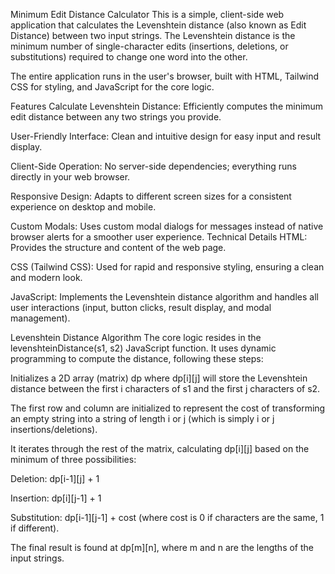 Minimum Edit Distance Calculator
This is a simple, client-side web application that calculates the Levenshtein distance (also known as Edit Distance) between two input strings. The Levenshtein distance is the minimum number of single-character edits (insertions, deletions, or substitutions) required to change one word into the other.

The entire application runs in the user's browser, built with HTML, Tailwind CSS for styling, and JavaScript for the core logic.

Features
Calculate Levenshtein Distance: Efficiently computes the minimum edit distance between any two strings you provide.

User-Friendly Interface: Clean and intuitive design for easy input and result display.

Client-Side Operation: No server-side dependencies; everything runs directly in your web browser.

Responsive Design: Adapts to different screen sizes for a consistent experience on desktop and mobile.

Custom Modals: Uses custom modal dialogs for messages instead of native browser alerts for a smoother user experience.
Technical Details
HTML: Provides the structure and content of the web page.

CSS (Tailwind CSS): Used for rapid and responsive styling, ensuring a clean and modern look.

JavaScript: Implements the Levenshtein distance algorithm and handles all user interactions (input, button clicks, result display, and modal management).

Levenshtein Distance Algorithm
The core logic resides in the levenshteinDistance(s1, s2) JavaScript function. It uses dynamic programming to compute the distance, following these steps:

Initializes a 2D array (matrix) dp where dp[i][j] will store the Levenshtein distance between the first i characters of s1 and the first j characters of s2.

The first row and column are initialized to represent the cost of transforming an empty string into a string of length i or j (which is simply i or j insertions/deletions).

It iterates through the rest of the matrix, calculating dp[i][j] based on the minimum of three possibilities:

Deletion: dp[i-1][j] + 1

Insertion: dp[i][j-1] + 1

Substitution: dp[i-1][j-1] + cost (where cost is 0 if characters are the same, 1 if different).

The final result is found at dp[m][n], where m and n are the lengths of the input strings.

